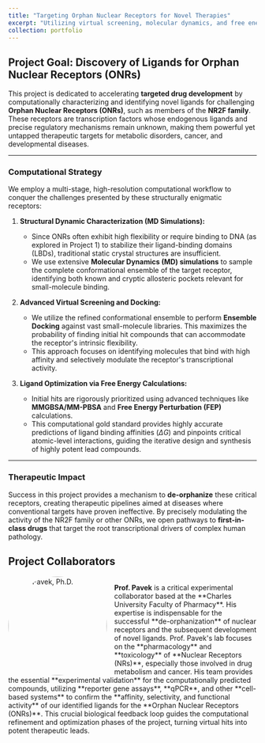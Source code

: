 ```yaml
---
title: "Targeting Orphan Nuclear Receptors for Novel Therapies"
excerpt: "Utilizing virtual screening, molecular dynamics, and free energy calculations to discover and optimize ligands for orphan nuclear receptors (e.g., NR2F family) with the goal of developing first-in-class targeted therapies.<br/><img src='/images/Front3-ONR.png'>"
collection: portfolio
---
```


## Project Goal: Discovery of Ligands for Orphan Nuclear Receptors (ONRs)

This project is dedicated to accelerating **targeted drug development** by computationally characterizing and identifying novel ligands for challenging **Orphan Nuclear Receptors (ONRs)**, such as members of the **NR2F family**. These receptors are transcription factors whose endogenous ligands and precise regulatory mechanisms remain unknown, making them powerful yet untapped therapeutic targets for metabolic disorders, cancer, and developmental diseases.

---

### Computational Strategy

We employ a multi-stage, high-resolution computational workflow to conquer the challenges presented by these structurally enigmatic receptors:

1.  **Structural Dynamic Characterization (MD Simulations):**
    * Since ONRs often exhibit high flexibility or require binding to DNA (as explored in Project 1) to stabilize their ligand-binding domains (LBDs), traditional static crystal structures are insufficient.
    * We use extensive **Molecular Dynamics (MD) simulations** to sample the complete conformational ensemble of the target receptor, identifying both known and cryptic allosteric pockets relevant for small-molecule binding.

2.  **Advanced Virtual Screening and Docking:**
    * We utilize the refined conformational ensemble to perform **Ensemble Docking** against vast small-molecule libraries. This maximizes the probability of finding initial hit compounds that can accommodate the receptor's intrinsic flexibility.
    * This approach focuses on identifying molecules that bind with high affinity and selectively modulate the receptor's transcriptional activity.

3.  **Ligand Optimization via Free Energy Calculations:**
    * Initial hits are rigorously prioritized using advanced techniques like **MMGBSA/MM-PBSA** and **Free Energy Perturbation (FEP)** calculations.
    * This computational gold standard provides highly accurate predictions of ligand binding affinities ($\Delta G$) and pinpoints critical atomic-level interactions, guiding the iterative design and synthesis of highly potent lead compounds.

---

### Therapeutic Impact

Success in this project provides a mechanism to **de-orphanize** these critical receptors, creating therapeutic pipelines aimed at diseases where conventional targets have proven ineffective. By precisely modulating the activity of the NR2F family or other ONRs, we open pathways to **first-in-class drugs** that target the root transcriptional drivers of complex human pathology.

## Project Collaborators

<div style="overflow: auto; margin-bottom: 20px;"> <img src="{{ '/images/profile-petr-pavek.jpg' | prepend: site.baseurl }}" alt="Petr Pavek, Ph.D." style="float: left; margin-right: 15px; width: 200px; height: auto; border-radius: 50%;"> <p><b>Prof. Pavek</b> is a critical experimental collaborator based at the **Charles University Faculty of Pharmacy**. His expertise is indispensable for the successful **de-orphanization** of nuclear receptors and the subsequent development of novel ligands. Prof. Pavek's lab focuses on the **pharmacology** and **toxicology** of **Nuclear Receptors (NRs)**, especially those involved in drug metabolism and cancer. His team provides the essential **experimental validation** for the computationally predicted compounds, utilizing **reporter gene assays**, **qPCR**, and other **cell-based systems** to confirm the **affinity, selectivity, and functional activity** of our identified ligands for the **Orphan Nuclear Receptors (ONRs)**. This crucial biological feedback loop guides the computational refinement and optimization phases of the project, turning virtual hits into potent therapeutic leads.</p> </div>
